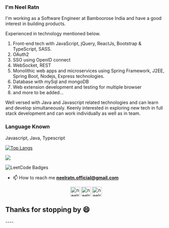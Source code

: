 <!-- ### Hi there 👋
-->
<!--
**neelra8n/neelra8n** is a ✨ _special_ ✨ repository because its `README.md` (this file) appears on your GitHub profile.-->

<h3 align="left">I'm Neel Ratn</h3>
<p align="left">
I'm working as a Software Engineer at Bamboorose India and have a good interest in building products.

Experienced in technology mentioned below.
1. Front-end tech with JavaScript, jQuery, ReactJs, Bootstrap & TypeScript, SASS.
2. OAuth2
3. SSO using OpenID connect
4. WebSocket, REST
4. Monolithic web apps and microservices using Spring Framework, J2EE, Spring Boot, Nodejs, Express technologies. 
5. Database with mySql and mongoDB
7. Web extension development and testing for multiple browser
8. and more to be added...

Well versed with Java and Javascript related technologies and can learn and develop simultaneously.
Keenly interested in exploring new tech in full stack development and can work individually as well as in team.
</p>

<h3 align="left">Language Known</h3>
<p align="left">Javascript, Java, Typescript</p>

[![Top Langs](https://github-readme-stats.vercel.app/api/top-langs/?username=neelra8n)](https://github.com/neelra8n/github-readme-stats)

![](https://leetcard.jacoblin.cool/neelratn)

![LeetCode Badges](https://leetcode-badge-showcase.vercel.app/api?username=neelratn&theme=dark&filter=comp)

- 📫 How to reach me **neelratn.official@gmail.com**
<p align="center">
<a href="https://www.linkedin.com/in/neel-ratn-353b60169/" target="blank"><img align="center" src="https://cdn.jsdelivr.net/npm/simple-icons@3.0.1/icons/linkedin.svg" alt="neelratn" height="30" width="30" fill="white" /></a>
<a href="https://fb.com/neelratn100" target="blank"><img align="center" src="https://cdn.jsdelivr.net/npm/simple-icons@3.0.1/icons/facebook.svg" alt="neelratn" height="30" width="30" /></a>
<a href="https://instagram.com/indianghumakkad" target="blank"><img align="center" src="https://cdn.jsdelivr.net/npm/simple-icons@3.0.1/icons/instagram.svg" alt="neelratn" height="30" width="30" /></a>
</p>
<h2>Thanks for stopping by 😄</h2>
----
